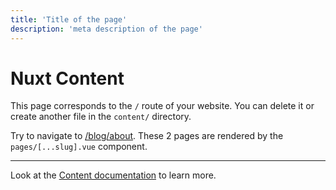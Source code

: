 ```yaml
---
title: 'Title of the page'
description: 'meta description of the page'
---
```


# Nuxt Content

This page corresponds to the `/` route of your website. You can delete it or create another file in the `content/` directory.

Try to navigate to [/blog/about](/blog/about). These 2 pages are rendered by the `pages/[...slug].vue` component.

---

Look at the [Content documentation](https://content.nuxtjs.org/) to learn more.